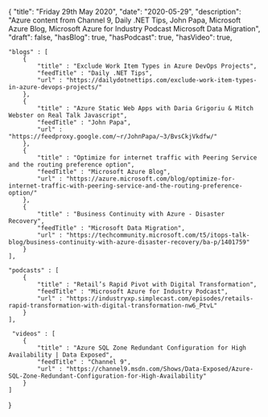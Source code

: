 {
    "title": "Friday 29th May 2020",
    "date": "2020-05-29",
    "description": "Azure content from Channel 9, Daily .NET Tips, John Papa, Microsoft Azure Blog, Microsoft Azure for Industry Podcast Microsoft Data Migration",
    "draft": false,
    "hasBlog": true,
    "hasPodcast": true,
    "hasVideo": true,

    "blogs" : [
        {
            "title" : "Exclude Work Item Types in Azure DevOps Projects",
            "feedTitle" : "Daily .NET Tips",
            "url" : "https://dailydotnettips.com/exclude-work-item-types-in-azure-devops-projects/"
        },
        {
            "title" : "Azure Static Web Apps with Daria Grigoriu & Mitch Webster on Real Talk Javascript",
            "feedTitle" : "John Papa",
            "url" : "https://feedproxy.google.com/~r/JohnPapa/~3/BvsCkjVkdfw/"
        },
        {
            "title" : "Optimize for internet traffic with Peering Service and the routing preference option",
            "feedTitle" : "Microsoft Azure Blog",
            "url" : "https://azure.microsoft.com/blog/optimize-for-internet-traffic-with-peering-service-and-the-routing-preference-option/"
        },
        {
            "title" : "Business Continuity with Azure - Disaster Recovery",
            "feedTitle" : "Microsoft Data Migration",
            "url" : "https://techcommunity.microsoft.com/t5/itops-talk-blog/business-continuity-with-azure-disaster-recovery/ba-p/1401759"
        }
    ],

    "podcasts" : [
        {
            "title" : "Retail’s Rapid Pivot with Digital Transformation",
            "feedTitle" : "Microsoft Azure for Industry Podcast",
            "url" : "https://industryxp.simplecast.com/episodes/retails-rapid-transformation-with-digital-transformation-nw6_PtvL"
        }
    ],

     "videos" : [
        {
            "title" : "Azure SQL Zone Redundant Configuration for High Availability | Data Exposed",
            "feedTitle" : "Channel 9",
            "url" : "https://channel9.msdn.com/Shows/Data-Exposed/Azure-SQL-Zone-Redundant-Configuration-for-High-Availability"
        }
    ]
}

